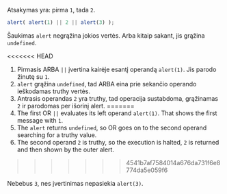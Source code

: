 Atsakymas yra: pirma `1`, tada `2`.

```js run
alert( alert(1) || 2 || alert(3) );
```

Šaukimas `alert` negrąžina jokios vertės. Arba kitaip sakant, jis grąžina `undefined`.

<<<<<<< HEAD
1. Pirmasis ARBA `||` įvertina kairėje esantį operandą `alert(1)`. Jis parodo žinutę su `1`.
2. `alert` grąžina `undefined`, tad ARBA eina prie sekančio operando ieškodamas truthy vertės.
3. Antrasis operandas `2` yra truthy, tad operacija sustabdoma, grąžinamas `2` ir parodomas per išorinį alert.
=======
1. The first OR `||` evaluates its left operand `alert(1)`. That shows the first message with `1`.
2. The `alert` returns `undefined`, so OR goes on to the second operand searching for a truthy value.
3. The second operand `2` is truthy, so the execution is halted, `2` is returned and then shown by the outer alert.
>>>>>>> 4541b7af7584014a676da731f6e8774da5e059f6

Nebebus `3`, nes įvertinimas nepasiekia `alert(3)`.
